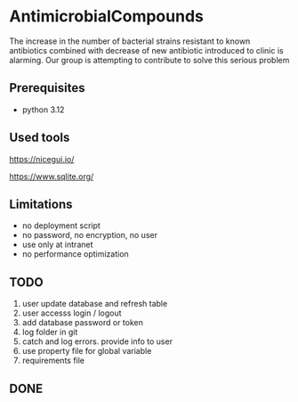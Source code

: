 # AntimicrobialCompounds
The increase in the number of bacterial strains resistant to known antibiotics combined with decrease of new antibiotic introduced to clinic is alarming. Our group is attempting to contribute to solve this serious problem

## Prerequisites 
- python 3.12
## Used tools 
https://nicegui.io/

https://www.sqlite.org/

## Limitations
- no deployment script   
- no password, no encryption, no user 
- use only at intranet
- no performance optimization
## TODO
1. user update database and refresh table
2. user accesss login / logout
3. add database password or token
4. log folder in git
5. catch and log errors. provide info to user
6. use property file for global variable
7. requirements file
## DONE

  
